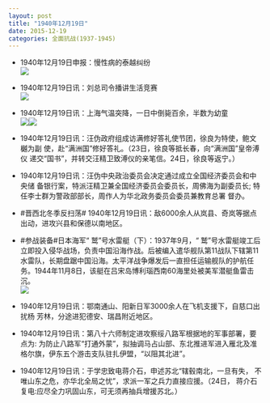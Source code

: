 ```yaml
---
layout: post
title: "1940年12月19日"
date: 2015-12-19
categories: 全面抗战(1937-1945)
---
```


<meta name="referrer" content="no-referrer" />

- 1940年12月19日申报：慢性病的泰越纠纷 <br/><img src="https://ww1.sinaimg.cn/large/aca367d8jw1ez5bmlonfgj20r10z3nk6.jpg" />

- 1940年12月19日讯：刘总司令播讲生活竞赛 <br/><img src="https://ww1.sinaimg.cn/large/aca367d8jw1ez59wrkil1j20ey0c1dhc.jpg" />

- 1940年12月19日讯：上海气温突降，一日中倒毙百余，半数为幼童 <br/><img src="https://ww1.sinaimg.cn/large/aca367d8jw1ez5860oz4qj20gz060my2.jpg" /><img src="https://ww1.sinaimg.cn/large/aca367d8jw1ez5860y8c0j208o05kgm0.jpg" />

- 1940年12月19日讯：汪伪政府组成访满修好答礼使节团，徐良为特使，鲍文樾为副 使，赴“满洲国”修好答礼。（23日，徐良等抵长春，向“满洲国”皇帝溥仪 递交“国书”，并转交汪精卫致溥仪的亲笔信。24日，徐良等返宁。） 

- 1940年12月19日讯：汪伪中央政治委员会决定通过成立全国经济委员会和中央储 备银行案，特派汪精卫兼全国经济委员会委员长，周佛海为副委员长; 特任李士群为警政部部长，周作人为华北政务委员会委员兼教育总署 督办。 

- #晋西北冬季反扫荡# 1940年12月19日讯：敌6000余人从岚县、奇岚等据点出动，进攻兴县和保德以南地区。 

- #参战装备#日本海军“ 鹫”号水雷艇（下）：1937年9月，“ 鹫”号水雷艇竣工后立即投入侵华战场，负责中国沿海作战。后被编入遣华舰队第11战队下辖第11水雷队，长期盘踞中国沿海。太平洋战争爆发后一直担任运输舰队的护航任务。1944年11月8日，该艇在吕宋岛博利瑙西南60海里处被美军潜艇鱼雷击沉。 <br/><img src="https://ww4.sinaimg.cn/large/aca367d8jw1ez4qjbguyxj20wm0l2grl.jpg" />

- 1940年12月19日讯：鄂南通山、阳新日军3000余人在飞机支援下，自慈口出扰杨 芳林，分途进犯德安、瑞昌附近地区。 

- 1940年12月19日讯：第八十六师制定进攻察绥八路军根据地的军事部署，要点为: 为防止八路军“打通外蒙”，拟抽调马占山部、东北推进军进入雁北及准 格尔旗，伊东五个游击支队驻扎伊盟，“以阻其北进”。 

- 1940年12月19日讯：于学忠致电蒋介石，申述苏北“辖毂南北，一旦有失， 不唯山东之危，亦华北全局之忧”，求派一军之兵力直接应援。（24日， 蒋介石复电:应尽全力巩固山东，可无须再抽兵增援苏北。） 

